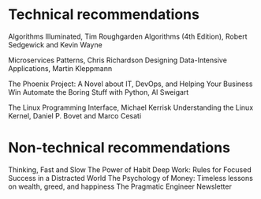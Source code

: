 # Technical recommendations
Algorithms Illuminated, Tim Roughgarden
Algorithms (4th Edition), Robert Sedgewick and Kevin Wayne

Microservices Patterns, Chris Richardson
Designing Data-Intensive Applications, Martin Kleppmann

The Phoenix Project: A Novel about IT, DevOps, and Helping Your Business Win
Automate the Boring Stuff with Python, Al Sweigart

The Linux Programming Interface, Michael Kerrisk
Understanding the Linux Kernel, Daniel P. Bovet and Marco Cesati
 
# Non-technical recommendations
Thinking, Fast and Slow
The Power of Habit
Deep Work: Rules for Focused Success in a Distracted World 
The Psychology of Money: Timeless lessons on wealth, greed, and happiness
The Pragmatic Engineer Newsletter
